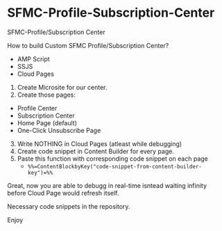 # SFMC-Profile-Subscription-Center
SFMC-Profile/Subscription Center

How to build Custom SFMC Profile/Subscription Center?

- AMP Script
- SSJS
- Cloud Pages

1. Create Microsite for our center.
2. Create those pages:
  * Profile Center
  * Subscription Center
  * Home Page (default)
  * One-Click Unsubscribe Page
3. Write NOTHING in Cloud Pages (atleast while debugging)
4. Create code snippet in Content Builder for every page.
5. Paste this function with corresponding code snippet on each page 
    - ``` %%=ContentBlockbyKey("code-snippet-from-content-builder-key")=%% ```
    
Great, now you are able to debugg in real-time isntead waiting infinity before Cloud Page would refresh itself.

Necessary code snippets in the repository.

Enjoy

